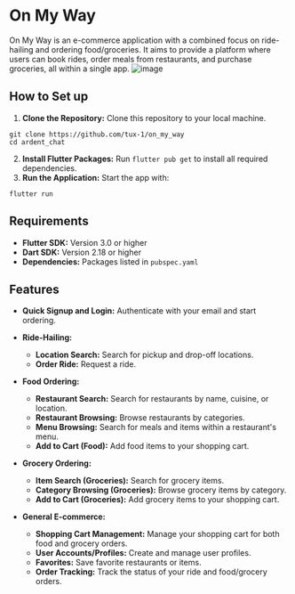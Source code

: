 # On My Way

On My Way is an e-commerce application with a combined focus on ride-hailing and ordering food/groceries.  It aims to provide a platform where users can book rides, order meals from restaurants, and purchase groceries, all within a single app.
![image](https://github.com/user-attachments/assets/869c1606-a055-4634-bf76-fcbbc767ca3d)


## How to Set up
1. **Clone the Repository:** Clone this repository to your local machine.
```
git clone https://github.com/tux-1/on_my_way
cd ardent_chat
```
2. **Install Flutter Packages:** Run `flutter pub get` to install all required dependencies.
3. **Run the Application:**  Start the app with:
  ```
  flutter run
  ```

## Requirements 
- **Flutter SDK:** Version 3.0 or higher
- **Dart SDK:** Version 2.18 or higher
- **Dependencies:** Packages listed in `pubspec.yaml`

## Features
- **Quick Signup and Login:** Authenticate with your email and start ordering.

- **Ride-Hailing:**
    - **Location Search:** Search for pickup and drop-off locations.
    - **Order Ride:** Request a ride.

- **Food Ordering:**
    - **Restaurant Search:** Search for restaurants by name, cuisine, or location.
    - **Restaurant Browsing:** Browse restaurants by categories.
    - **Menu Browsing:** Search for meals and items within a restaurant's menu.
    - **Add to Cart (Food):** Add food items to your shopping cart.

- **Grocery Ordering:**
    - **Item Search (Groceries):** Search for grocery items.
    - **Category Browsing (Groceries):** Browse grocery items by category.
    - **Add to Cart (Groceries):** Add grocery items to your shopping cart.

- **General E-commerce:**
    - **Shopping Cart Management:** Manage your shopping cart for both food and grocery orders.
    - **User Accounts/Profiles:** Create and manage user profiles.
    - **Favorites:** Save favorite restaurants or items.
    - **Order Tracking:** Track the status of your ride and food/grocery orders.
